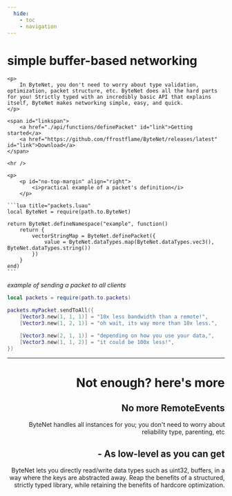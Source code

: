 ```yaml
---
  hide:
    - toc
    - navigation
---
```


<div id="header">
	<h1>simple buffer-based networking</h1>

	<p>
		In ByteNet, you don't need to worry about type validation, optimization, packet structure, etc. ByteNet does all the hard parts for you! Strictly typed with an incredibly basic API that explains itself, ByteNet makes networking simple, easy, and quick.
	</p>

	<span id="linkspan">
		<a href="./api/functions/definePacket" id="link">Getting started</a>
		<a href="https://github.com/ffrostflame/ByteNet/releases/latest" id="link">Download</a>
	</span>

	<hr />

	<p>
		<p id="no-top-margin" align="right">
			<i>practical example of a packet's definition</i>
		</p>

	```lua title="packets.luau"
	local ByteNet = require(path.to.ByteNet)

	return ByteNet.defineNamespace("example", function()
		return {
			vectorStringMap = ByteNet.definePacket({
				value = ByteNet.dataTypes.map(ByteNet.dataTypes.vec3(), ByteNet.dataTypes.string())
			})
		}
	end)
	```
</p>

<p id="no-top-margin" align="left">
	<i>example of sending a packet to all clients</i>
</p>


```lua title="server.luau"
local packets = require(path.to.packets)

packets.myPacket.sendToAll({
	[Vector3.new(1, 1, 1)] = "10x less bandwidth than a remote!",
	[Vector3.new(1, 2, 1)] = "oh wait, its way more than 10x less.",

	[Vector3.new(2, 1, 1)] = "depending on how you use your data,",
	[Vector3.new(1, 1, 2)] = "it could be 100x less!",
})
```

<hr />

<div align="right">

<h1>Not enough? here's more</h1>

<h2>No more RemoteEvents</h2>
ByteNet handles all instances for you; you don't need to worry about reliability type, parenting, etc

<h2> - As low-level as you can get</h2>
ByteNet lets you directly read/write data types such as uint32, buffers, in a way where the keys are abstracted away. Reap the benefits of a structured, strictly typed library, while retaining the benefits of hardcore optimization.

</div>

</div>